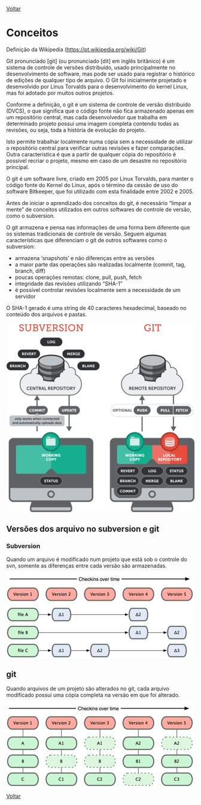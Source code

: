 [Voltar](README.md)

# Conceitos

Definição da Wikipedia (https://pt.wikipedia.org/wiki/Git)

Git pronunciado [git] (ou pronunciado [dit] em inglês britânico) é um sistema de controle de versões distribuído, usado principalmente no desenvolvimento de software, mas pode ser usado para registrar o histórico de edições de qualquer tipo de arquivo. O Git foi inicialmente projetado e desenvolvido por Linus Torvalds para o desenvolvimento do kernel Linux, mas foi adotado por muitos outros projetos. 

Conforme a definição, o git é um sistema de controle de versão distribuído (DVCS), o que significa que o código fonte não fica armazenado apenas em um repositório central, mas cada desenvolvedor que trabalha em determinado projeto possui uma imagem completa contendo todas as revisões, ou seja, toda a história de evolução do projeto.

Isto permite trabalhar localmente numa cópia sem a necessidade de utilizar o repositório central para verificar outras revisões e fazer comparações.
Outra característica é que a partir de qualquer cópia do repositório é possível recriar o projeto, mesmo em caso de um desastre no repositório principal.

O git é um software livre, criado em 2005 por Linux Torvalds, para manter o código fonte do Kernel do Linux, após o término da cessão de uso do software Bitkeeper, que foi utilizado com esta finalidade entre 2002 e 2005.

Antes de iniciar o aprendizado dos conceitos do git, é necessário “limpar a mente” de conceitos utilizados em outros softwares de controle de versão, como o subversion.

O git armazena e pensa nas informações de uma forma bem diferente que os sistemas tradicionais de controle de versão. Seguem algumas características que diferenciam o git de outros softwares como o subversion:
 * armazena ‘snapshots’ e não diferenças entre as versões
 * a maior parte das operações são realizadas localmente (commit, tag, branch, diff)
 * poucas operações remotas: clone, pull, push, fetch
 * integridade das revisões utilizando “SHA-1”
 * é possível controlar revisões localmente sem a necessidade de um servidor

O SHA-1 gerado é uma string de 40 caracteres hexadecimal, baseado no conteúdo dos arquivos e pastas.


![Subversion x git](/imagens/subversion-git.png)



## Versões dos arquivo no subversion e git

### Subversion
Quando um arquivo é modificado num projeto que está sob o controle do svn, somente as diferenças entre cada versão são armazenadas.

![svn revisions](imagens/svn-revisions.png)


## git

Quando arquivos de um projeto são alterados no git, cada arquivo modificado possui uma cópia completa na versão em que foi alterado.

![git snapshots](imagens/git-snapshots.png)

[Voltar](README.md)